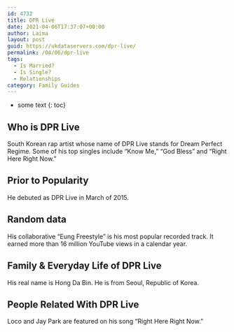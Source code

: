 ```yaml
---
id: 4732
title: DPR Live
date: 2021-04-06T17:37:07+00:00
author: Laima
layout: post
guid: https://ukdataservers.com/dpr-live/
permalink: /04/06/dpr-live
tags:
  - Is Married?
  - Is Single?
  - Relationships
category: Family Guides
---
```


* some text
{: toc}


## Who is DPR Live
                  
                  
                  
South Korean rap artist whose name of DPR Live stands for Dream Perfect Regime. Some of his top singles include &#8220;Know Me,&#8221; &#8220;God Bless&#8221; and &#8220;Right Here Right Now.&#8221;
                  
              
            
              
            
                
                
                
## Prior to Popularity
                  
                  
                  
He debuted as DPR Live in March of 2015.
                  
              
            
              
            
                
                
                
## Random data
                  
                  
                  
His collaborative &#8220;Eung Freestyle&#8221; is his most popular recorded track. It earned more than 16 million YouTube views in a calendar year.
                  
              
            
              
            
                
                
                
## Family & Everyday Life of DPR Live
                  
                  
                  
His real name is Hong Da Bin. He is from Seoul, Republic of Korea.
                  
              
            
              
            
                
                
                
## People Related With DPR Live
                  
                  
                  
Loco and Jay Park are featured on his song &#8220;Right Here Right Now.&#8221;
                  
              
            
              
            
                
              
            
              
              
            
            
              
            
          
          
          